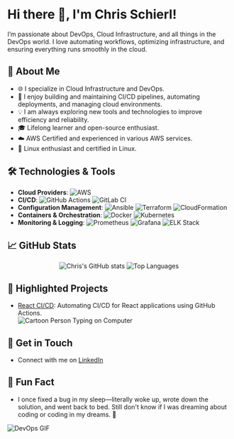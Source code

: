 # Hi there 👋, I'm Chris Schierl!

I’m passionate about DevOps, Cloud Infrastructure, and all things in the DevOps world. I love automating workflows, optimizing infrastructure, and ensuring everything runs smoothly in the cloud.

## 🚀 About Me
- 🌐 I specialize in Cloud Infrastructure and DevOps.
- 🔧 I enjoy building and maintaining CI/CD pipelines, automating deployments, and managing cloud environments.
- 💡 I am always exploring new tools and technologies to improve efficiency and reliability.
- 🎓 Lifelong learner and open-source enthusiast.
- ☁️ AWS Certified and experienced in various AWS services.
- 🐧 Linux enthusiast and certified in Linux.

## 🛠️ Technologies & Tools
- **Cloud Providers**: ![AWS](https://img.shields.io/badge/AWS-%23FF9900.svg?style=for-the-badge&logo=amazon-aws&logoColor=white)
- **CI/CD**: ![GitHub Actions](https://img.shields.io/badge/GitHub_Actions-%232671E5.svg?style=for-the-badge&logo=github-actions&logoColor=white) ![GitLab CI](https://img.shields.io/badge/GitLab_CI-%23181717.svg?style=for-the-badge&logo=gitlab&logoColor=white)
- **Configuration Management**: ![Ansible](https://img.shields.io/badge/Ansible-%231A1918.svg?style=for-the-badge&logo=ansible&logoColor=white) ![Terraform](https://img.shields.io/badge/Terraform-%235835CC.svg?style=for-the-badge&logo=terraform&logoColor=white) ![CloudFormation](https://img.shields.io/badge/CloudFormation-%23FF4F8B.svg?style=for-the-badge&logo=amazon-aws&logoColor=white)
- **Containers & Orchestration**: ![Docker](https://img.shields.io/badge/Docker-%230db7ed.svg?style=for-the-badge&logo=docker&logoColor=white) ![Kubernetes](https://img.shields.io/badge/Kubernetes-%23326ce5.svg?style=for-the-badge&logo=kubernetes&logoColor=white)
- **Monitoring & Logging**: ![Prometheus](https://img.shields.io/badge/Prometheus-%23E6522C.svg?style=for-the-badge&logo=prometheus&logoColor=white) ![Grafana](https://img.shields.io/badge/Grafana-%23F46800.svg?style=for-the-badge&logo=grafana&logoColor=white) ![ELK Stack](https://img.shields.io/badge/ELK_Stack-%23005571.svg?style=for-the-badge&logo=elastic-stack&logoColor=white)

## 📈 GitHub Stats

<div align="center">
  <img src="https://github-readme-stats.vercel.app/api?username=chrisschierl&show_icons=true&theme=radical" alt="Chris's GitHub stats" />
  <img src="https://github-readme-stats.vercel.app/api/top-langs/?username=chrisschierl&layout=compact&theme=radical" alt="Top Languages" />
</div>

## 🌟 Highlighted Projects
- [React CI/CD](https://github.com/chrisschierl/react-ci-cd): Automating CI/CD for React applications using GitHub Actions.  
![Cartoon Person Typing on Computer](https://i.giphy.com/media/v1.Y2lkPTc5MGI3NjExY3Y1enl3eGdueHdqN2FtaW5kMnd5emdraTlpeWZ1ZmM1MzNvd3ZtbiZlcD12MV9pbnRlcm5hbF9naWZfYnlfaWQmY3Q9Zw/PgKc6XWRjJ4GgkAevA/giphy.gif)

## 💬 Get in Touch
- Connect with me on [LinkedIn](https://www.linkedin.com/in/christoph-schierl-9684b5296/)

## 🌱 Fun Fact
- I once fixed a bug in my sleep—literally woke up, wrote down the solution, and went back to bed. Still don't know if I was dreaming about coding or coding in my dreams. 🤔

![DevOps GIF](https://i.giphy.com/media/v1.Y2lkPTc5MGI3NjExeTN1a2t2bXBlZTZkbnAxamU4dWQ3bW45MDBrNWE5ZnZ5ZmZwam4wNSZlcD12MV9pbnRlcm5hbF9naWZfYnlfaWQmY3Q9Zw/bAQH7WXKqtIBrPs7sR/giphy.gif)
